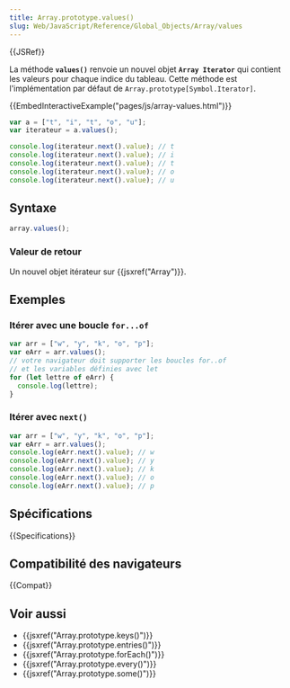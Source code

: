 ```yaml
---
title: Array.prototype.values()
slug: Web/JavaScript/Reference/Global_Objects/Array/values
---
```


{{JSRef}}

La méthode **`values()`** renvoie un nouvel objet **`Array Iterator`** qui contient les valeurs pour chaque indice du tableau. Cette méthode est l'implémentation par défaut de `Array.prototype[Symbol.Iterator]`.

{{EmbedInteractiveExample("pages/js/array-values.html")}}

```js
var a = ["t", "i", "t", "o", "u"];
var iterateur = a.values();

console.log(iterateur.next().value); // t
console.log(iterateur.next().value); // i
console.log(iterateur.next().value); // t
console.log(iterateur.next().value); // o
console.log(iterateur.next().value); // u
```

## Syntaxe

```js
array.values();
```

### Valeur de retour

Un nouvel objet itérateur sur {{jsxref("Array")}}.

## Exemples

### Itérer avec une boucle `for...of`

```js
var arr = ["w", "y", "k", "o", "p"];
var eArr = arr.values();
// votre navigateur doit supporter les boucles for..of
// et les variables définies avec let
for (let lettre of eArr) {
  console.log(lettre);
}
```

### Itérer avec `next()`

```js
var arr = ["w", "y", "k", "o", "p"];
var eArr = arr.values();
console.log(eArr.next().value); // w
console.log(eArr.next().value); // y
console.log(eArr.next().value); // k
console.log(eArr.next().value); // o
console.log(eArr.next().value); // p
```

## Spécifications

{{Specifications}}

## Compatibilité des navigateurs

{{Compat}}

## Voir aussi

- {{jsxref("Array.prototype.keys()")}}
- {{jsxref("Array.prototype.entries()")}}
- {{jsxref("Array.prototype.forEach()")}}
- {{jsxref("Array.prototype.every()")}}
- {{jsxref("Array.prototype.some()")}}
